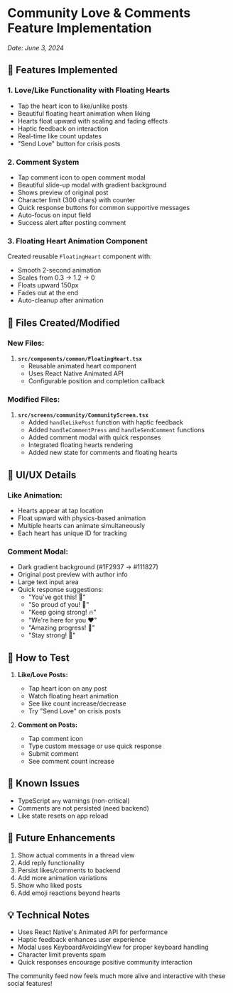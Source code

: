# Community Love & Comments Feature Implementation
*Date: June 3, 2024*

## 🎯 Features Implemented

### 1. **Love/Like Functionality with Floating Hearts**
- Tap the heart icon to like/unlike posts
- Beautiful floating heart animation when liking
- Hearts float upward with scaling and fading effects
- Haptic feedback on interaction
- Real-time like count updates
- "Send Love" button for crisis posts

### 2. **Comment System**
- Tap comment icon to open comment modal
- Beautiful slide-up modal with gradient background
- Shows preview of original post
- Character limit (300 chars) with counter
- Quick response buttons for common supportive messages
- Auto-focus on input field
- Success alert after posting comment

### 3. **Floating Heart Animation Component**
Created reusable `FloatingHeart` component with:
- Smooth 2-second animation
- Scales from 0.3 → 1.2 → 0
- Floats upward 150px
- Fades out at the end
- Auto-cleanup after animation

## 📁 Files Created/Modified

### New Files:
1. **`src/components/common/FloatingHeart.tsx`**
   - Reusable animated heart component
   - Uses React Native Animated API
   - Configurable position and completion callback

### Modified Files:
1. **`src/screens/community/CommunityScreen.tsx`**
   - Added `handleLikePost` function with haptic feedback
   - Added `handleCommentPress` and `handleSendComment` functions
   - Added comment modal with quick responses
   - Integrated floating hearts rendering
   - Added new state for comments and floating hearts

## 🎨 UI/UX Details

### Like Animation:
- Hearts appear at tap location
- Float upward with physics-based animation
- Multiple hearts can animate simultaneously
- Each heart has unique ID for tracking

### Comment Modal:
- Dark gradient background (#1F2937 → #111827)
- Original post preview with author info
- Large text input area
- Quick response suggestions:
  - "You've got this! 💪"
  - "So proud of you! 🎉"
  - "Keep going strong! 🔥"
  - "We're here for you ❤️"
  - "Amazing progress! 🌟"
  - "Stay strong! 💯"

## 🧪 How to Test

1. **Like/Love Posts:**
   - Tap heart icon on any post
   - Watch floating heart animation
   - See like count increase/decrease
   - Try "Send Love" on crisis posts

2. **Comment on Posts:**
   - Tap comment icon
   - Type custom message or use quick response
   - Submit comment
   - See comment count increase

## 🐛 Known Issues
- TypeScript `any` warnings (non-critical)
- Comments are not persisted (need backend)
- Like state resets on app reload

## 🚀 Future Enhancements
1. Show actual comments in a thread view
2. Add reply functionality
3. Persist likes/comments to backend
4. Add more animation variations
5. Show who liked posts
6. Add emoji reactions beyond hearts

## 💡 Technical Notes
- Uses React Native's Animated API for performance
- Haptic feedback enhances user experience
- Modal uses KeyboardAvoidingView for proper keyboard handling
- Character limit prevents spam
- Quick responses encourage positive community interaction

The community feed now feels much more alive and interactive with these social features! 